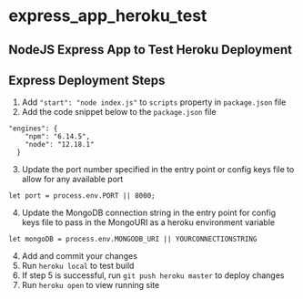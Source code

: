 # express_app_heroku_test
## NodeJS Express App to Test Heroku Deployment 

## Express Deployment Steps
1. Add `"start": "node index.js"` to `scripts` property in `package.json` file
2. Add the code snippet below to the `package.json` file
```JS
"engines": {
    "npm": "6.14.5",
    "node": "12.18.1"
  }
```
3. Update the port number specified in the entry point or config keys file to allow for any available port
```JS
let port = process.env.PORT || 8000;
```
4. Update the MongoDB connection string in the entry point for config keys file to pass in the MongoURI as a heroku environment variable
```JS
let mongoDB = process.env.MONGODB_URI || YOURCONNECTIONSTRING
```
4. Add and commit your changes
5. Run `heroku local` to test build
6. If step 5 is successful, run `git push heroku master` to deploy changes
7. Run `heroku open` to view running site
